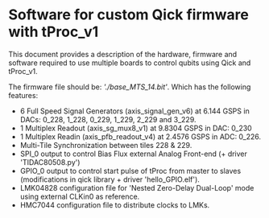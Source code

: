 # Software for custom Qick firmware with tProc_v1

This document provides a description of the hardware, firmware and software required to use multiple boards to control qubits using Qick and tProc_v1.

The firmware file should be: _'./base_MTS_14.bit'_. Which has the following features:

- 6 Full Speed Signal Generators (axis_signal_gen_v6) at 6.144 GSPS in DACs: 0_228, 1_228, 0_229, 1_229, 2_229 and 3_229.
- 1 Multiplex Readout (axis_sg_mux8_v1) at 9.8304 GSPS in DAC: 0_230
- 1 Multiplex Readin (axis_pfb_readout_v4) at 2.4576 GSPS in ADC: 0_226.
- Multi-Tile Synchronization between tiles 228 & 229.
- SPI_0 output to control Bias Flux external Analog Front-end (+ driver 'TIDAC80508.py')
- GPIO_0 output to control start pulse of tProc from master to slaves (modifications in qick library + driver 'hello_GPIO.elf').
- LMK04828 configuration file for 'Nested Zero-Delay Dual-Loop' mode using external CLKin0 as reference.
- HMC7044 configuration file to distribute clocks to LMKs.
